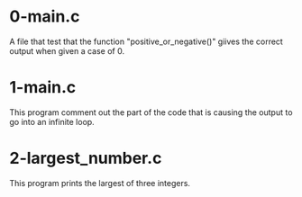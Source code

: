 # 0-main.c
A file that test that the function "positive_or_negative()" giives the correct output when given a case of 0.

# 1-main.c
This program comment out the part of the code that is causing the output to go into an infinite loop.

# 2-largest_number.c
This program prints the largest of three integers.
